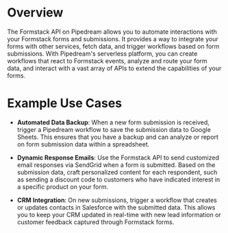 # Overview

The Formstack API on Pipedream allows you to automate interactions with your Formstack forms and submissions. It provides a way to integrate your forms with other services, fetch data, and trigger workflows based on form submissions. With Pipedream's serverless platform, you can create workflows that react to Formstack events, analyze and route your form data, and interact with a vast array of APIs to extend the capabilities of your forms.

# Example Use Cases

- **Automated Data Backup**: When a new form submission is received, trigger a Pipedream workflow to save the submission data to Google Sheets. This ensures that you have a backup and can analyze or report on form submission data within a spreadsheet.

- **Dynamic Response Emails**: Use the Formstack API to send customized email responses via SendGrid when a form is submitted. Based on the submission data, craft personalized content for each respondent, such as sending a discount code to customers who have indicated interest in a specific product on your form.

- **CRM Integration**: On new submissions, trigger a workflow that creates or updates contacts in Salesforce with the submitted data. This allows you to keep your CRM updated in real-time with new lead information or customer feedback captured through Formstack forms.
